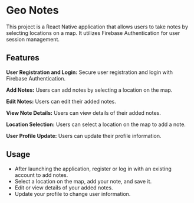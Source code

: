 # Geo Notes

This project is a React Native application that allows users to take notes by selecting locations on a map. It utilizes Firebase Authentication for user session management.

## Features

**User Registration and Login:** Secure user registration and login with Firebase Authentication.

**Add Notes:** Users can add notes by selecting a location on the map.

**Edit Notes:** Users can edit their added notes.

**View Note Details:** Users can view details of their added notes.

**Location Selection:** Users can select a location on the map to add a note.

**User Profile Update:** Users can update their profile information.

## Usage

- After launching the application, register or log in with an existing account to add notes.
- Select a location on the map, add your note, and save it.
- Edit or view details of your added notes.
- Update your profile to change user information.
